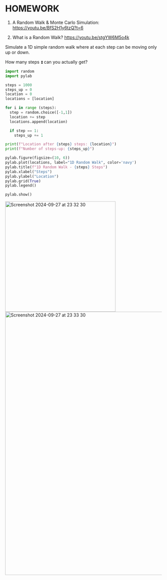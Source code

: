 # HOMEWORK

1. A Random Walk & Monte Carlo Simulation:
https://youtu.be/BfS2H1y6tzQ?t=6

2. What is a Random Walk?
https://youtu.be/stgYW6M5o4k

Simulate a 1D simple random walk where at each step can be moving only up or down. 

How many steps ⏫  can you actually get?


```py
import random
import pylab

steps = 1000
steps_up = 0
location = 0
locations = [location]

for i in range (steps):
  step = random.choice([-1,1])
  location += step
  locations.append(location)

  if step == 1:
    steps_up += 1

print(f"Location after {steps} steps: {location}")
print(f"Number of steps-up: {steps_up}")

pylab.figure(figsize=(10, 6))
pylab.plot(locations, label="1D Random Walk", color='navy')
pylab.title(f"1D Random Walk - {steps} Steps")
pylab.xlabel("Steps")
pylab.ylabel("Location")
pylab.grid(True)
pylab.legend()

pylab.show()
```

<img width="355" alt="Screenshot 2024-09-27 at 23 32 30" src="https://github.com/user-attachments/assets/71ae7faa-bed6-43ed-81e5-2938fb4e3781">

<img width="847" alt="Screenshot 2024-09-27 at 23 33 30" src="https://github.com/user-attachments/assets/27c9e9a1-d750-4703-8538-d86d82961e94">



